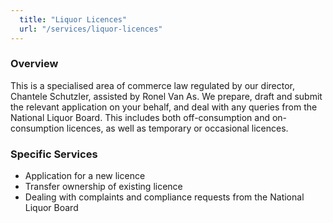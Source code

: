 ```yaml
---
  title: "Liquor Licences"
  url: "/services/liquor-licences"
---
```


### Overview

This is a specialised area of commerce law regulated by our director, <span lang="EN-US">Chantele Schutzler, assisted by Ronel Van As</span>. We prepare, draft and submit the relevant application on your behalf, and deal with any queries from the National Liquor Board. This includes both off-consumption and on-consumption licences, as well as temporary or occasional licences.

### Specific Services

*   Application for a new licence
*   Transfer ownership of existing licence
*   Dealing with complaints and compliance requests from the National Liquor Board